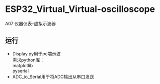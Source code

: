 # ESP32_Virtual_Virtual-oscilloscope
A07 仪器仪表-虚拟示波器
## 运行
* Display.py用于pc端示波  
需求python库：  
matplotlib  
pyserial  
* ADC_to_Serial用于将ADC输出从串口发送  
